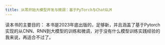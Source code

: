 ```yaml
---
title: 从零开始大模型开发与微调：基于PyTorch与ChatGLM
---
```

读本书的主要目的：
本书是2023年底出版的，足够新，并且涵盖了基于Pytorch实现的从CNN、RNN到大模型的训练和微调，对于没有什么模型训练实践经验的我来说，再适合不过了。